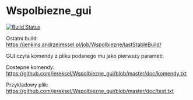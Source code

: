 # Wspolbiezne_gui

[![Build Status](https://travis-ci.org/jereksel/Wspolbiezne_gui.svg?branch=master)](https://travis-ci.org/jereksel/Wspolbiezne_gui)

Ostatni build: https://jenkins.andrzejressel.pl/job/Wspolbiezne/lastStableBuild/

GUI czyta komendy z pliku podanego mu jako pierwszy parametr.

Dostepne komendy: https://github.com/jereksel/Wspolbiezne_gui/blob/master/doc/komendy.txt

Przykladowy plik: https://github.com/jereksel/Wspolbiezne_gui/blob/master/doc/test.txt

